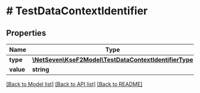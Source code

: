 # # TestDataContextIdentifier

## Properties

Name | Type | Description | Notes
------------ | ------------- | ------------- | -------------
**type** | [**\NetSeven\KseF2Model\TestDataContextIdentifierType**](TestDataContextIdentifierType.md) |  | [optional]
**value** | **string** |  | [optional]

[[Back to Model list]](../../README.md#models) [[Back to API list]](../../README.md#endpoints) [[Back to README]](../../README.md)
